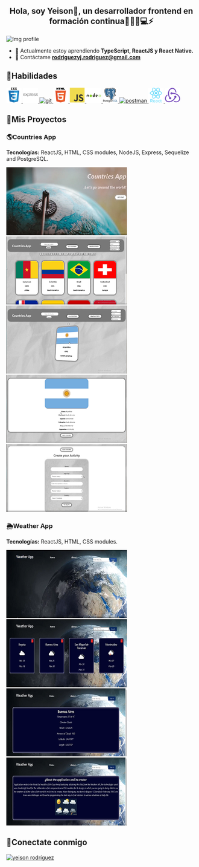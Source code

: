 <h2 align="center">Hola, soy Yeison👋, un desarrollador frontend en formación continua👨🏻‍💻💻⚡</h2>
<img src="https://blog.desafiolatam.com/wp-content/uploads/2019/04/react-galaxia.png" alt="Img profile" min-width="40" min-height="20"/>

- 📝 Actualmente estoy aprendiendo **TypeScript, ReactJS y React Native.**
- 📩 Contáctame **rodriguezyj.rodriguez@gmail.com**
  
<h2 align="left">🚀Habilidades</h2>
<p align="left"> <a href="https://www.w3schools.com/css/" target="_blank" rel="noreferrer"> <img src="https://raw.githubusercontent.com/devicons/devicon/master/icons/css3/css3-original-wordmark.svg" alt="css3" width="40" height="40"/> </a> <a href="https://expressjs.com" target="_blank" rel="noreferrer"> <img src="https://raw.githubusercontent.com/devicons/devicon/master/icons/express/express-original-wordmark.svg" alt="express" width="40" height="40"/> </a> <a href="https://git-scm.com/" target="_blank" rel="noreferrer"> <img src="https://www.vectorlogo.zone/logos/git-scm/git-scm-icon.svg" alt="git" width="40" height="40"/> </a> <a href="https://www.w3.org/html/" target="_blank" rel="noreferrer"> <img src="https://raw.githubusercontent.com/devicons/devicon/master/icons/html5/html5-original-wordmark.svg" alt="html5" width="40" height="40"/> </a> <a href="https://developer.mozilla.org/en-US/docs/Web/JavaScript" target="_blank" rel="noreferrer"> <img src="https://raw.githubusercontent.com/devicons/devicon/master/icons/javascript/javascript-original.svg" alt="javascript" width="40" height="40"/> </a> <a href="https://nodejs.org" target="_blank" rel="noreferrer"> <img src="https://raw.githubusercontent.com/devicons/devicon/master/icons/nodejs/nodejs-original-wordmark.svg" alt="nodejs" width="40" height="40"/> </a> <a href="https://www.postgresql.org" target="_blank" rel="noreferrer"> <img src="https://raw.githubusercontent.com/devicons/devicon/master/icons/postgresql/postgresql-original-wordmark.svg" alt="postgresql" width="40" height="40"/> </a> <a href="https://postman.com" target="_blank" rel="noreferrer"> <img src="https://www.vectorlogo.zone/logos/getpostman/getpostman-icon.svg" alt="postman" width="40" height="40"/> </a> <a href="https://reactjs.org/" target="_blank" rel="noreferrer"> <img src="https://raw.githubusercontent.com/devicons/devicon/master/icons/react/react-original-wordmark.svg" alt="react" width="40" height="40"/> </a> <a href="https://redux.js.org" target="_blank" rel="noreferrer"> <img src="https://raw.githubusercontent.com/devicons/devicon/master/icons/redux/redux-original.svg" alt="redux" width="40" height="40"/> </a> </p>

<h2 align="left">📌Mis Proyectos</h2>
  <h3 align="left">🌎Countries App</h3>
  <p align="left"><strong>Tecnologías:</strong> ReactJS, HTML, CSS modules, NodeJS, Express, Sequelize and PostgreSQL.</p>
  <p align="left"> 
    <img src="./images/countriesApp/LandingPage.png" alt="Landing Page" min-width="10" min-height="10"/>
    <img src="./images/countriesApp/HomePage.png" alt="Landing Page" min-width="10" min-height="10"/>
    <img src="./images/countriesApp/CardCountry.png" alt="Landing Page" min-width="10" min-height="10"/>
    <img src="./images/countriesApp/DetailCountry.png" alt="Landing Page" min-width="10" min-height="10"/>
    <img src="./images/countriesApp/Form.png" alt="Landing Page" min-width="10" min-height="10"/>
  </p>
  
  <h3 align="left">🌦️Weather App</h3>
  <p align="left"><strong>Tecnologías:</strong> ReactJS, HTML, CSS modules.</p>
  <p align="left"> 
    <img src="./images/countriesApp/Home.png" alt="Home" min-width="10" min-height="10"/>
    <img src="./images/countriesApp/Cities.png" alt="Cities" min-width="10" min-height="10"/>
    <img src="./images/countriesApp/DetailCity.png" alt="Detail City" min-width="10" min-height="10"/>
    <img src="./images/countriesApp/About.png" alt="About" min-width="10" min-height="10"/>
  </p>
  
<h2 align="left">📎Conectate conmigo</h2>
<p align="left">
<a href="https://www.linkedin.com/in/yeison-rodr%C3%ADguez/" target="_blank"><img align="center" src="https://raw.githubusercontent.com/rahuldkjain/github-profile-readme-generator/master/src/images/icons/Social/linked-in-alt.svg" alt="yeison rodríguez" height="30" width="40" /></a>
</p>
